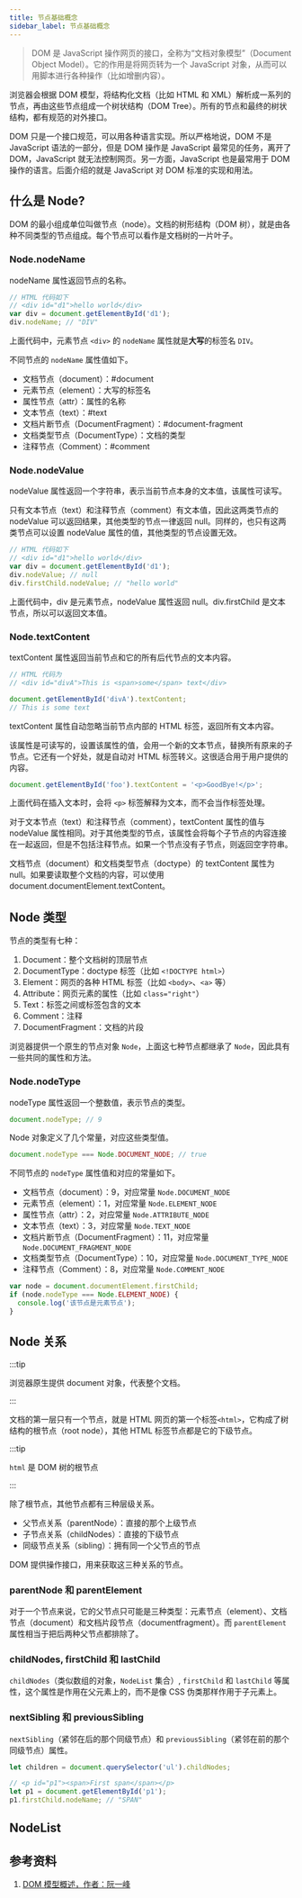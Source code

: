 ```yaml
---
title: 节点基础概念
sidebar_label: 节点基础概念
---
```


> DOM 是 JavaScript 操作网页的接口，全称为“文档对象模型”（Document Object Model）。它的作用是将网页转为一个 JavaScript 对象，从而可以用脚本进行各种操作（比如增删内容）。

浏览器会根据 DOM 模型，将结构化文档（比如 HTML 和 XML）解析成一系列的节点，再由这些节点组成一个树状结构（DOM Tree）。所有的节点和最终的树状结构，都有规范的对外接口。

DOM 只是一个接口规范，可以用各种语言实现。所以严格地说，DOM 不是 JavaScript 语法的一部分，但是 DOM 操作是 JavaScript 最常见的任务，离开了 DOM，JavaScript 就无法控制网页。另一方面，JavaScript 也是最常用于 DOM 操作的语言。后面介绍的就是 JavaScript 对 DOM 标准的实现和用法。

## 什么是 Node?

DOM 的最小组成单位叫做节点（node）。文档的树形结构（DOM 树），就是由各种不同类型的节点组成。每个节点可以看作是文档树的一片叶子。

### Node.nodeName

nodeName 属性返回节点的名称。

```js
// HTML 代码如下
// <div id="d1">hello world</div>
var div = document.getElementById('d1');
div.nodeName; // "DIV"
```

上面代码中，元素节点 `<div>` 的 `nodeName` 属性就是**大写**的标签名 `DIV`。

不同节点的 `nodeName` 属性值如下。

- 文档节点（document）：#document
- 元素节点（element）：大写的标签名
- 属性节点（attr）：属性的名称
- 文本节点（text）：#text
- 文档片断节点（DocumentFragment）：#document-fragment
- 文档类型节点（DocumentType）：文档的类型
- 注释节点（Comment）：#comment

### Node.nodeValue

nodeValue 属性返回一个字符串，表示当前节点本身的文本值，该属性可读写。

只有文本节点（text）和注释节点（comment）有文本值，因此这两类节点的 nodeValue 可以返回结果，其他类型的节点一律返回 null。同样的，也只有这两类节点可以设置 nodeValue 属性的值，其他类型的节点设置无效。

```js
// HTML 代码如下
// <div id="d1">hello world</div>
var div = document.getElementById('d1');
div.nodeValue; // null
div.firstChild.nodeValue; // "hello world"
```

上面代码中，div 是元素节点，nodeValue 属性返回 null。div.firstChild 是文本节点，所以可以返回文本值。

### Node.textContent

textContent 属性返回当前节点和它的所有后代节点的文本内容。

```js
// HTML 代码为
// <div id="divA">This is <span>some</span> text</div>

document.getElementById('divA').textContent;
// This is some text
```

textContent 属性自动忽略当前节点内部的 HTML 标签，返回所有文本内容。

该属性是可读写的，设置该属性的值，会用一个新的文本节点，替换所有原来的子节点。它还有一个好处，就是自动对 HTML 标签转义。这很适合用于用户提供的内容。

```js
document.getElementById('foo').textContent = '<p>GoodBye!</p>';
```

上面代码在插入文本时，会将 `<p>` 标签解释为文本，而不会当作标签处理。

对于文本节点（text）和注释节点（comment），textContent 属性的值与 nodeValue 属性相同。对于其他类型的节点，该属性会将每个子节点的内容连接在一起返回，但是不包括注释节点。如果一个节点没有子节点，则返回空字符串。

文档节点（document）和文档类型节点（doctype）的 textContent 属性为 null。如果要读取整个文档的内容，可以使用 document.documentElement.textContent。

## Node 类型

节点的类型有七种：

1. Document：整个文档树的顶层节点
2. DocumentType：doctype 标签（比如 `<!DOCTYPE html>`）
3. Element：网页的各种 HTML 标签（比如 `<body>`、`<a>` 等）
4. Attribute：网页元素的属性（比如 `class="right"`）
5. Text：标签之间或标签包含的文本
6. Comment：注释
7. DocumentFragment：文档的片段

浏览器提供一个原生的节点对象 `Node`，上面这七种节点都继承了 `Node`，因此具有一些共同的属性和方法。

### Node.nodeType

nodeType 属性返回一个整数值，表示节点的类型。

```js
document.nodeType; // 9
```

Node 对象定义了几个常量，对应这些类型值。

```js
document.nodeType === Node.DOCUMENT_NODE; // true
```

不同节点的 `nodeType` 属性值和对应的常量如下。

- 文档节点（document）：9，对应常量 `Node.DOCUMENT_NODE`
- 元素节点（element）：1，对应常量 `Node.ELEMENT_NODE`
- 属性节点（attr）：2，对应常量 `Node.ATTRIBUTE_NODE`
- 文本节点（text）：3，对应常量 `Node.TEXT_NODE`
- 文档片断节点（DocumentFragment）：11，对应常量 `Node.DOCUMENT_FRAGMENT_NODE`
- 文档类型节点（DocumentType）：10，对应常量 `Node.DOCUMENT_TYPE_NODE`
- 注释节点（Comment）：8，对应常量 `Node.COMMENT_NODE`

```js
var node = document.documentElement.firstChild;
if (node.nodeType === Node.ELEMENT_NODE) {
  console.log('该节点是元素节点');
}
```

## Node 关系

:::tip

浏览器原生提供 document 对象，代表整个文档。

:::

文档的第一层只有一个节点，就是 HTML 网页的第一个标签`<html>`，它构成了树结构的根节点（root node），其他 HTML 标签节点都是它的下级节点。

:::tip

`html` 是 DOM 树的根节点

:::

除了根节点，其他节点都有三种层级关系。

- 父节点关系（parentNode）：直接的那个上级节点
- 子节点关系（childNodes）：直接的下级节点
- 同级节点关系（sibling）：拥有同一个父节点的节点

DOM 提供操作接口，用来获取这三种关系的节点。

### parentNode 和 parentElement

对于一个节点来说，它的父节点只可能是三种类型：元素节点（element）、文档节点（document）和文档片段节点（documentfragment）。而 `parentElement` 属性相当于把后两种父节点都排除了。

### childNodes, firstChild 和 lastChild

`childNodes`（类似数组的对象，`NodeList` 集合）, `firstChild` 和 `lastChild` 等属性，这个属性是作用在父元素上的，而不是像 CSS 伪类那样作用于子元素上。

### nextSibling 和 previousSibling

`nextSibling`（紧邻在后的那个同级节点）和 `previousSibling`（紧邻在前的那个同级节点）属性。

```js
let children = document.querySelector('ul').childNodes;

// <p id="p1"><span>First span</span></p>
let p1 = document.getElementById('p1');
p1.firstChild.nodeName; // "SPAN"
```

## NodeList

## 参考资料

1. [DOM 模型概述，作者：阮一峰](http://javascript.ruanyifeng.com/dom/node.html)
